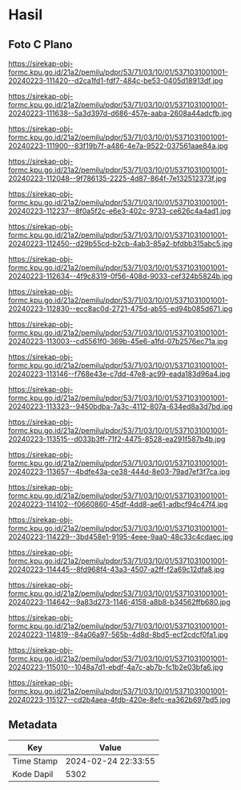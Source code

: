 # Hasil

## Foto C Plano

https://sirekap-obj-formc.kpu.go.id/21a2/pemilu/pdpr/53/71/03/10/01/5371031001001-20240223-111420--d2ca1fd1-fdf7-484c-be53-0405d18913df.jpg

https://sirekap-obj-formc.kpu.go.id/21a2/pemilu/pdpr/53/71/03/10/01/5371031001001-20240223-111638--5a3d397d-d686-457e-aaba-2608a44adcfb.jpg

https://sirekap-obj-formc.kpu.go.id/21a2/pemilu/pdpr/53/71/03/10/01/5371031001001-20240223-111900--83f19b7f-a486-4e7a-9522-037561aae84a.jpg

https://sirekap-obj-formc.kpu.go.id/21a2/pemilu/pdpr/53/71/03/10/01/5371031001001-20240223-112048--9f786135-2225-4d87-864f-7e132512373f.jpg

https://sirekap-obj-formc.kpu.go.id/21a2/pemilu/pdpr/53/71/03/10/01/5371031001001-20240223-112237--8f0a5f2c-e6e3-402c-9733-ce626c4a4ad1.jpg

https://sirekap-obj-formc.kpu.go.id/21a2/pemilu/pdpr/53/71/03/10/01/5371031001001-20240223-112450--d29b55cd-b2cb-4ab3-85a2-bfdbb315abc5.jpg

https://sirekap-obj-formc.kpu.go.id/21a2/pemilu/pdpr/53/71/03/10/01/5371031001001-20240223-112634--4f9c8319-0f56-408d-9033-cef324b5824b.jpg

https://sirekap-obj-formc.kpu.go.id/21a2/pemilu/pdpr/53/71/03/10/01/5371031001001-20240223-112830--ecc8ac0d-2721-475d-ab55-ed94b085d671.jpg

https://sirekap-obj-formc.kpu.go.id/21a2/pemilu/pdpr/53/71/03/10/01/5371031001001-20240223-113003--cd5561f0-369b-45e6-a1fd-07b2576ec71a.jpg

https://sirekap-obj-formc.kpu.go.id/21a2/pemilu/pdpr/53/71/03/10/01/5371031001001-20240223-113146--f768e43e-c7dd-47e8-ac99-eada183d96a4.jpg

https://sirekap-obj-formc.kpu.go.id/21a2/pemilu/pdpr/53/71/03/10/01/5371031001001-20240223-113323--9450bdba-7a3c-4112-807a-634ed8a3d7bd.jpg

https://sirekap-obj-formc.kpu.go.id/21a2/pemilu/pdpr/53/71/03/10/01/5371031001001-20240223-113515--d033b3ff-71f2-4475-8528-ea291f587b4b.jpg

https://sirekap-obj-formc.kpu.go.id/21a2/pemilu/pdpr/53/71/03/10/01/5371031001001-20240223-113657--4bdfe43a-ce38-444d-8e03-79ad7ef3f7ca.jpg

https://sirekap-obj-formc.kpu.go.id/21a2/pemilu/pdpr/53/71/03/10/01/5371031001001-20240223-114102--f0660860-45df-4dd8-ae61-adbcf94c47f4.jpg

https://sirekap-obj-formc.kpu.go.id/21a2/pemilu/pdpr/53/71/03/10/01/5371031001001-20240223-114229--3bd458e1-9195-4eee-9aa0-48c33c4cdaec.jpg

https://sirekap-obj-formc.kpu.go.id/21a2/pemilu/pdpr/53/71/03/10/01/5371031001001-20240223-114445--8fd968f4-43a3-4507-a2ff-f2a69c12dfa8.jpg

https://sirekap-obj-formc.kpu.go.id/21a2/pemilu/pdpr/53/71/03/10/01/5371031001001-20240223-114642--9a83d273-1146-4158-a8b8-b34562ffb680.jpg

https://sirekap-obj-formc.kpu.go.id/21a2/pemilu/pdpr/53/71/03/10/01/5371031001001-20240223-114819--84a06a97-565b-4d8d-8bd5-ecf2cdcf0fa1.jpg

https://sirekap-obj-formc.kpu.go.id/21a2/pemilu/pdpr/53/71/03/10/01/5371031001001-20240223-115010--1048a7d1-ebdf-4a7c-ab7b-fc1b2e03bfa6.jpg

https://sirekap-obj-formc.kpu.go.id/21a2/pemilu/pdpr/53/71/03/10/01/5371031001001-20240223-115127--cd2b4aea-4fdb-420e-8efc-ea362b697bd5.jpg


## Metadata

| Key        | Value               |
| ---------- | ------------------- |
| Time Stamp | 2024-02-24 22:33:55 |
| Kode Dapil | 5302                |



